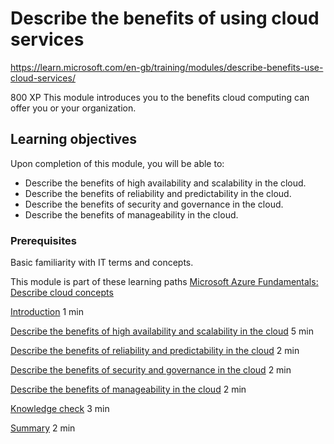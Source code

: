 # Describe the benefits of using cloud services

https://learn.microsoft.com/en-gb/training/modules/describe-benefits-use-cloud-services/

800 XP
This module introduces you to the benefits cloud computing can offer you or your organization.

## Learning objectives

Upon completion of this module, you will be able to:

- Describe the benefits of high availability and scalability in the cloud.
- Describe the benefits of reliability and predictability in the cloud.
- Describe the benefits of security and governance in the cloud.
- Describe the benefits of manageability in the cloud.

### Prerequisites

Basic familiarity with IT terms and concepts.

This module is part of these learning paths
[Microsoft Azure Fundamentals: Describe cloud concepts](https://learn.microsoft.com/en-gb/training/paths/microsoft-azure-fundamentals-describe-cloud-concepts/)

[Introduction](https://learn.microsoft.com/en-gb/training/modules/describe-benefits-use-cloud-services/1-introduction)
    1 min

[Describe the benefits of high availability and scalability in the cloud](https://learn.microsoft.com/en-gb/training/modules/describe-benefits-use-cloud-services/2-high-availability-scalability-cloud)
  5 min

[Describe the benefits of reliability and predictability in the cloud](https://learn.microsoft.com/en-gb/training/modules/describe-benefits-use-cloud-services/3-reliability-predictability-cloud)
  2 min

[Describe the benefits of security and governance in the cloud](https://learn.microsoft.com/en-gb/training/modules/describe-benefits-use-cloud-services/4-security-governance-cloud)
  2 min

[Describe the benefits of manageability in the cloud](https://learn.microsoft.com/en-gb/training/modules/describe-benefits-use-cloud-services/5-manageability-cloud)
  2 min

[Knowledge check](https://learn.microsoft.com/en-gb/training/modules/describe-benefits-use-cloud-services/6-knowledge-check)
  3 min
  
[Summary](https://learn.microsoft.com/en-gb/training/modules/describe-benefits-use-cloud-services/7-summary)
  2 min
